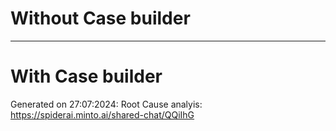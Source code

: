 # Without Case builder
---
# With Case builder
Generated on 27:07:2024: Root Cause analyis: https://spiderai.minto.ai/shared-chat/QQiIhG

